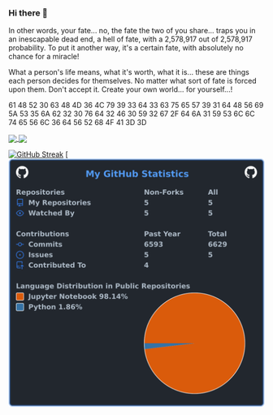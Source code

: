 ### Hi there 👋

In other words, your fate... no, the fate the two of you share... traps you in an inescapable dead end, a hell of fate, with a 2,578,917 out of 2,578,917 probability. To put it another way, it's a certain fate, with absolutely no chance for a miracle!

What a person's life means, what it's worth, what it is... these are things each person decides for themselves. No matter what sort of fate is forced upon them. Don't accept it. Create your own world... for yourself...!

61 48 52 30 63 48 4D 36 4C 79 39 33 64 33 63 75 65 57 39 31 64 48 56 69 5A 53 35 6A 62 32 30 76 64 32 46 30 59 32 67 2F 64 6A 31 59 53 6C 6C 74 65 56 6C 36 64 56 52 68 4F 41 3D 3D

<a href="https://github.com/anuraghazra/github-readme-stats">
  <img height=200 align="center" src="https://github-readme-stats.vercel.app/api?username=SSParzival&show=reviews,discussions_started,discussions_answered,prs_merged,prs_merged_percentage&show_icons=true&theme=radical"/>
</a>
<a href="https://github.com/anuraghazra/convoychat">
  <img height=200 align="center" src="https://github-readme-stats.vercel.app/api/top-langs?username=SSParzival&layout=compact&langs_count=8&card_width=320"/>
</a>

[![GitHub Streak](https://streak-stats.demolab.com/?user=SSParzival&theme=dark)](https://git.io/streak-stats)
[![Stats](images/userstats.svg)

<!--
**SSParzival/SSParzival** is a ✨ _special_ ✨ repository because its `README.md` (this file) appears on your GitHub profile.

Here are some ideas to get you started:

- 🔭 I’m currently working on ...
- 🌱 I’m currently learning ...
- 👯 I’m looking to collaborate on ...
- 🤔 I’m looking for help with ...
- 💬 Ask me about ...
- 📫 How to reach me: ...
- 😄 Pronouns: ...
- ⚡ Fun fact: ...
-->
